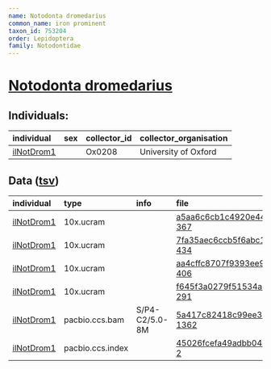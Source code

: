 ```yaml
---
name: Notodonta dromedarius
common_name: iron prominent
taxon_id: 753204
order: Lepidoptera
family: Notodontidae
---
```


# [Notodonta dromedarius](https://www.ebi.ac.uk/ena/data/taxonomy/v1/taxon/tax-id/753204)

## Individuals:

| individual | sex | collector_id | collector_organisation |
| :--------- | :-: | :----------- | :--------------------- |
| [ilNotDrom1](ilNotDrom1.md) |  | Ox0208 | University of Oxford |

## Data ([tsv](Notodonta_dromedarius_data.tsv))

| individual | type | info | file |
| :--------- | :--- | :--- | :--- |
| [ilNotDrom1](ilNotDrom1.md) | 10x.ucram |  | [a5aa6c6cb1c4920e44e8c12a21a58043-367](https://darwin.cog.sanger.ac.uk/insects/Notodonta_dromedarius/ilNotDrom1/genomic_data/10x/32841_5%231.cram) |
| [ilNotDrom1](ilNotDrom1.md) | 10x.ucram |  | [7fa35aec6ccb5f6abc1d143bf50fad8c-434](https://darwin.cog.sanger.ac.uk/insects/Notodonta_dromedarius/ilNotDrom1/genomic_data/10x/32841_5%232.cram) |
| [ilNotDrom1](ilNotDrom1.md) | 10x.ucram |  | [aa4cffc8707f9393ee948e1fef7908f4-406](https://darwin.cog.sanger.ac.uk/insects/Notodonta_dromedarius/ilNotDrom1/genomic_data/10x/32841_5%233.cram) |
| [ilNotDrom1](ilNotDrom1.md) | 10x.ucram |  | [f645f3a0279f51534a4c775c9f6bdfa1-291](https://darwin.cog.sanger.ac.uk/insects/Notodonta_dromedarius/ilNotDrom1/genomic_data/10x/32841_5%234.cram) |
| [ilNotDrom1](ilNotDrom1.md) | pacbio.ccs.bam | S/P4-C2/5.0-8M | [5a417c82418c99ee3e833dfcab42a1cd-1362](https://darwin.cog.sanger.ac.uk/insects/Notodonta_dromedarius/ilNotDrom1/genomic_data/pacbio/m64097_200131_123713.ccs.bam) |
| [ilNotDrom1](ilNotDrom1.md) | pacbio.ccs.index |  | [45026fcefa49adbb0425376cb8ae0b1c-2](https://darwin.cog.sanger.ac.uk/insects/Notodonta_dromedarius/ilNotDrom1/genomic_data/pacbio/m64097_200131_123713.ccs.bam.pbi) |
